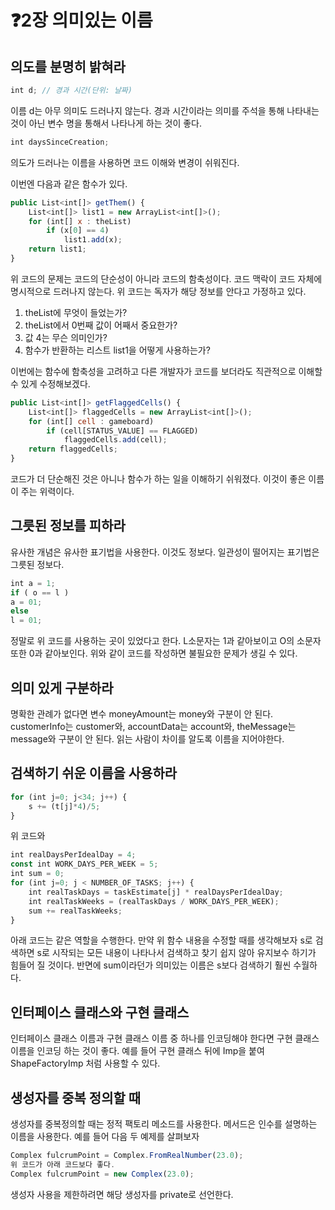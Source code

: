 # ❓2장 의미있는 이름

## 의도를 분명히 밝혀라

```jsx
int d; // 경과 시간(단위: 날짜)
```

이름 d는 아무 의미도 드러나지 않는다. 경과 시간이라는 의미를 주석을 통해 나타내는 것이 아닌 변수 명을 통해서 나타나게 하는 것이 좋다.

```jsx
int daysSinceCreation;
```

의도가 드러나는 이름을 사용하면 코드 이해와 변경이 쉬워진다.

이번엔 다음과 같은 함수가 있다.

```jsx
public List<int[]> getThem() {
	List<int[]> list1 = new ArrayList<int[]>();
	for (int[] x : theList)
		if (x[0] == 4)
			list1.add(x);
	return list1;
}
```

위 코드의 문제는 코드의 단순성이 아니라 코드의 함축성이다. 코드 맥락이 코드 자체에 명시적으로 드러나지 않는다. 위 코드는 독자가 해당 정보를 안다고 가정하고 있다.

1. theList에 무엇이 들었는가?
2. theList에서 0번째 값이 어째서 중요한가?
3. 값 4는 무슨 의미인가?
4. 함수가 반환하는 리스트 list1을 어떻게 사용하는가?

이번에는 함수에 함축성을 고려하고 다른 개발자가 코드를 보더라도 직관적으로 이해할 수 있게 수정해보겠다.

```jsx
public List<int[]> getFlaggedCells() {
	List<int[]> flaggedCells = new ArrayList<int[]>();
	for (int[] cell : gameboard)
		if (cell[STATUS_VALUE] == FLAGGED)
			flaggedCells.add(cell);
	return flaggedCells;
}
```

코드가 더 단순해진 것은 아니나 함수가 하는 일을 이해하기 쉬워졌다. 이것이 좋은 이름이 주는 위력이다.

## 그릇된 정보를 피하라

유사한 개념은 유사한 표기법을 사용한다. 이것도 정보다. 일관성이 떨어지는 표기법은 그릇된 정보다.

```jsx
int a = 1;
if ( o == l )
a = 01;
else
l = 01;
```

정말로 위 코드를 사용하는 곳이 있었다고 한다. L소문자는 1과 같아보이고 O의 소문자 또한 0과 같아보인다. 위와 같이 코드를 작성하면 불필요한 문제가 생길 수 있다.

## 의미 있게 구분하라

명확한 관례가 없다면 변수 moneyAmount는 money와 구분이 안 된다. customerInfo는 customer와, accountData는 account와, theMessage는 message와 구분이 안 된다. 읽는 사람이 차이를 알도록 이름을 지어야한다.

## 검색하기 쉬운 이름을 사용하라

```jsx
for (int j=0; j<34; j++) {
	s += (t[j]*4)/5;
}
```

위 코드와

```jsx
int realDaysPerIdealDay = 4;
const int WORK_DAYS_PER_WEEK = 5;
int sum = 0;
for (int j=0; j < NUMBER_OF_TASKS; j++) {
	int realTaskDays = taskEstimate[j] * realDaysPerIdealDay;
	int realTaskWeeks = (realTaskDays / WORK_DAYS_PER_WEEK);
	sum += realTaskWeeks;
}
```

아래 코드는 같은 역할을 수행한다. 만약 위 함수 내용을 수정할 때를 생각해보자 s로 검색하면 s로 시작되는 모든 내용이 나타나서 검색하고 찾기 쉽지 않아 유지보수 하기가 힘들어 질 것이다. 반면에 sum이라던가 의미있는 이름은 s보다 검색하기 훨씬 수월하다.

## 인터페이스 클래스와 구현 클래스

인터페이스 클래스 이름과 구현 클래스 이름 중 하나를 인코딩해야 한다면 구현 클래스 이름을 인코딩 하는 것이 좋다. 예를 들어 구현 클래스 뒤에 Imp을 붙여 ShapeFactoryImp 처럼 사용할 수 있다.

## 생성자를 중복 정의할 때

생성자를 중복정의할 때는 정적 팩토리 메소드를 사용한다. 메서드은 인수를 설명하는 이름을 사용한다. 예를 들어 다음 두 예제를 살펴보자

```jsx
Complex fulcrumPoint = Complex.FromRealNumber(23.0);
위 코드가 아래 코드보다 좋다.
Complex fulcrumPoint = new Complex(23.0);
```

생성자 사용을 제한하려면 해당 생성자를 private로 선언한다.